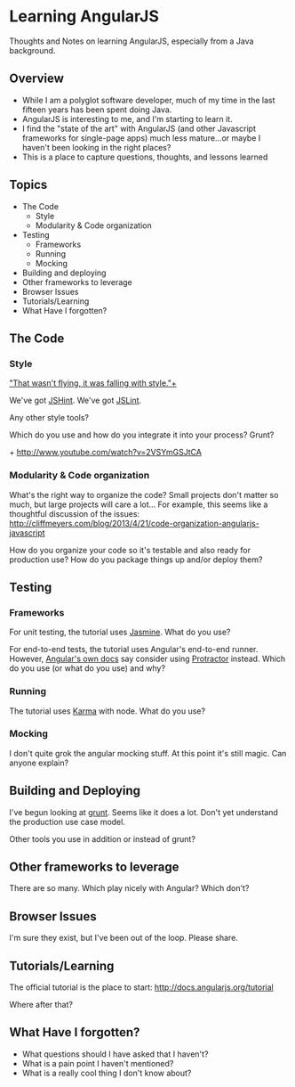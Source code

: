 # Learning AngularJS

Thoughts and Notes on learning AngularJS, especially from a Java background.

## Overview

* While I am a polyglot software developer, much of my time in the last fifteen years has been spent doing Java.
* AngularJS is interesting to me, and I'm starting to learn it.
* I find the "state of the art" with AngularJS (and other Javascript frameworks for single-page apps) much less mature...or maybe I haven't been looking in the right places?
* This is a place to capture questions, thoughts, and lessons learned

## Topics

* The Code
    * Style
    * Modularity & Code organization
* Testing
    * Frameworks
    * Running
    * Mocking
* Building and deploying
* Other frameworks to leverage
* Browser Issues
* Tutorials/Learning
* What Have I forgotten?

## The Code

### Style

["That wasn't flying, it was falling with style."+](http://www.youtube.com/watch?v=DwN6efmhp7E)

We've got [JSHint](http://www.jshint.com/install/). 
We've got [JSLint](http://www.jslint.com).

Any other style tools?

Which do you use and how do you integrate it into your process? Grunt?

\+ http://www.youtube.com/watch?v=2VSYmGSJtCA

### Modularity & Code organization

What's the right way to organize the code? Small projects don't matter so much, but large projects will care a lot... For example, this seems like a thoughtful discussion of the issues: http://cliffmeyers.com/blog/2013/4/21/code-organization-angularjs-javascript

How do you organize your code so it's testable and also ready for production use?
How do you package things up and/or deploy them?

## Testing

### Frameworks

For unit testing, the tutorial uses [Jasmine](http://pivotal.github.io/jasmine/). What do you use?

For end-to-end tests, the tutorial uses Angular's end-to-end runner. However, [Angular's own docs](http://docs.angularjs.org/guide/dev_guide.e2e-testing) say consider using [Protractor](https://github.com/angular/protractor) instead. Which do you use (or what do you use) and why?

### Running

The tutorial uses [Karma](http://karma-runner.github.io/0.8/index.html) with node. What do you use?

### Mocking

I don't quite grok the angular mocking stuff. At this point it's still magic. Can anyone explain?

## Building and Deploying

I've begun looking at [grunt](http://gruntjs.com). Seems like it does a lot. Don't yet understand the production use case model.

Other tools you use in addition or instead of grunt?

## Other frameworks to leverage

There are so many. Which play nicely with Angular? Which don't?

## Browser Issues

I'm sure they exist, but I've been out of the loop. Please share.

## Tutorials/Learning

The official tutorial is the place to start: http://docs.angularjs.org/tutorial

Where after that?

## What Have I forgotten?

* What questions should I have asked that I haven't?
* What is a pain point I haven't mentioned?
* What is a really cool thing I don't know about?
